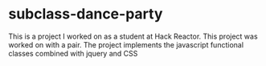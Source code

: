 # subclass-dance-party
This is a project I worked on as a student at Hack Reactor. This project was worked on with a pair. The project implements the javascript functional classes combined with jquery and CSS


